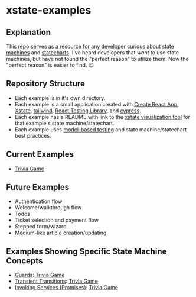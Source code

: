 # xstate-examples

## Explanation
This repo serves as a resource for any developer curious about [state machines](https://statecharts.github.io/what-is-a-state-machine.html) and [statecharts](https://statecharts.github.io). I've heard developers that _want_ to use state machines, but have not found the "perfect reason" to utilize them. Now the "perfect reason" is easier to find. 😉

## Repository Structure
- Each example is in it's own directory.
- Each example is a small application created with [Create React App](https://create-react-app.dev), [Xstate](https://xstate.js.org), [tailwind](https://tailwindcss.com), [React Testing Library](https://testing-library.com/react), and [cypress](https://www.cypress.io).
- Each example has a README with link to the [xstate visualization tool](https://xstate.js.org/viz/) for that example's state machine/statechart.
- Each example uses [model-based testing](https://css-tricks.com/model-based-testing-in-react-with-state-machines/) and state machine/statechart best practices.

## Current Examples
- [Trivia Game](/trivia-game)

## Future Examples
- Authentication flow
- Welcome/walkthrough flow
- Todos
- Ticket selection and payment flow
- Stepped form/wizard
- Medium-like article creation/updating 

## Examples Showing Specific State Machine Concepts
- [Guards](https://xstate.js.org/docs/guides/guards.html): [Trivia Game](/trivia-game/src/machine.ts#L50)
- [Transient Transitions](https://xstate.js.org/docs/guides/transitions.html#transient-transitions): [Trivia Game](/trivia-game/src/machine.ts#L47-L51)
- [Invoking Services (Promises)](https://xstate.js.org/docs/guides/communication.html#the-invoke-property): [Trivia Game](/trivia-game/src/machine.ts#L22-L37)
